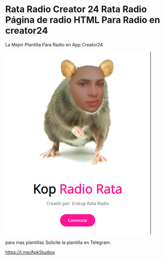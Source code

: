# Rata Radio Creator 24 Rata Radio Página de radio HTML Para Radio en creator24

La Mejor Plantilla Para Radio en App Creator24

</p><p><a target="_blank" rel="noopener noreferrer" href="https://raw.githubusercontent.com/unetevideomas/rata_radio/main/RadioRata.png" target="_blank"><img src="https://raw.githubusercontent.com/unetevideomas/rata_radio/main/RadioRata.png" alt="Interfaz de selección para permitir aplicaciones menos seguras" width="461" height="580" style="max-width: 100%;"></a></p>


<p dir="auto">para mas plantillas Solicite la plantilla en Telegram.</p>


https://t.me/ApkStudios
